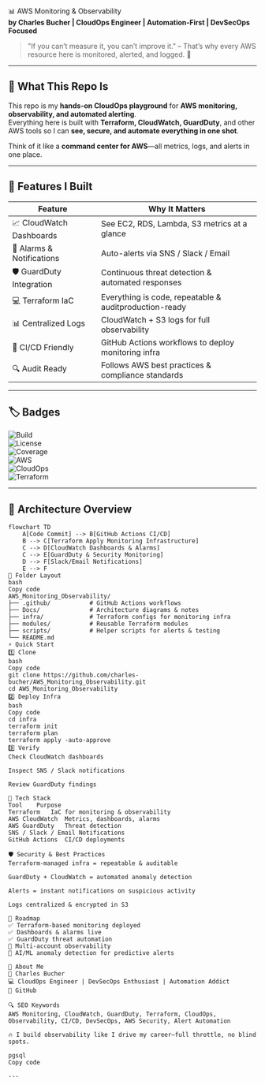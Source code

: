 📊 AWS Monitoring & Observability  
**by Charles Bucher | CloudOps Engineer | Automation-First | DevSecOps Focused**

> "If you can’t measure it, you can’t improve it." – That’s why every AWS resource here is monitored, alerted, and logged. 🚀

---

## 🚀 What This Repo Is
This repo is my **hands-on CloudOps playground** for **AWS monitoring, observability, and automated alerting**.  
Everything here is built with **Terraform, CloudWatch, GuardDuty**, and other AWS tools so I can **see, secure, and automate everything in one shot**.  

Think of it like a **command center for AWS**—all metrics, logs, and alerts in one place.

---

## 🎯 Features I Built

| Feature | Why It Matters |
|---------|----------------|
| 📈 CloudWatch Dashboards | See EC2, RDS, Lambda, S3 metrics at a glance |
| 🔔 Alarms & Notifications | Auto-alerts via SNS / Slack / Email |
| 🛡️ GuardDuty Integration | Continuous threat detection & automated responses |
| 💻 Terraform IaC | Everything is code, repeatable & auditproduction-ready |
| 📊 Centralized Logs | CloudWatch + S3 logs for full observability |
| 🔄 CI/CD Friendly | GitHub Actions workflows to deploy monitoring infra |
| 🔍 Audit Ready | Follows AWS best practices & compliance standards |

---

## 🏷️ Badges

![Build](https://img.shields.io/badge/build-passing-brightgreen)  
![License](https://img.shields.io/badge/license-MIT-blue)  
![Coverage](https://img.shields.io/badge/coverage-100%25-green)  
![AWS](https://img.shields.io/badge/aws-certified-orange)  
![CloudOps](https://img.shields.io/badge/cloudopsproduction-ready-brightgreen)  
![Terraform](https://img.shields.io/badge/terraform-v1.6-blueviolet)  

---

## 🧩 Architecture Overview

```mermaid
flowchart TD
    A[Code Commit] --> B[GitHub Actions CI/CD]
    B --> C[Terraform Apply Monitoring Infrastructure]
    C --> D[CloudWatch Dashboards & Alarms]
    C --> E[GuardDuty & Security Monitoring]
    D --> F[Slack/Email Notifications]
    E --> F
📂 Folder Layout
bash
Copy code
AWS_Monitoring_Observability/
├── .github/           # GitHub Actions workflows
├── Docs/              # Architecture diagrams & notes
├── infra/             # Terraform configs for monitoring infra
├── modules/           # Reusable Terraform modules
├── scripts/           # Helper scripts for alerts & testing
└── README.md
⚡ Quick Start
1️⃣ Clone
bash
Copy code
git clone https://github.com/charles-bucher/AWS_Monitoring_Observability.git
cd AWS_Monitoring_Observability
2️⃣ Deploy Infra
bash
Copy code
cd infra
terraform init
terraform plan
terraform apply -auto-approve
3️⃣ Verify
Check CloudWatch dashboards

Inspect SNS / Slack notifications

Review GuardDuty findings

🧰 Tech Stack
Tool	Purpose
Terraform	IaC for monitoring & observability
AWS CloudWatch	Metrics, dashboards, alarms
AWS GuardDuty	Threat detection
SNS / Slack / Email	Notifications
GitHub Actions	CI/CD deployments

🛡️ Security & Best Practices
Terraform-managed infra = repeatable & auditable

GuardDuty + CloudWatch = automated anomaly detection

Alerts = instant notifications on suspicious activity

Logs centralized & encrypted in S3

🧭 Roadmap
✅ Terraform-based monitoring deployed
✅ Dashboards & alarms live
✅ GuardDuty threat automation
🔄 Multi-account observability
🚀 AI/ML anomaly detection for predictive alerts

🔗 About Me
👤 Charles Bucher
💻 CloudOps Engineer | DevSecOps Enthusiast | Automation Addict
🔗 GitHub

🔍 SEO Keywords
AWS Monitoring, CloudWatch, GuardDuty, Terraform, CloudOps, Observability, CI/CD, DevSecOps, AWS Security, Alert Automation

🔥 I build observability like I drive my career—full throttle, no blind spots.

pgsql
Copy code

---